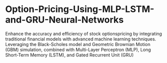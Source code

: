 # Option-Pricing-Using-MLP-LSTM-and-GRU-Neural-Networks
Enhance the accuracy and efficiency of stock optionspricing by integrating traditional financial models with advanced machine learning techniques. Leveraging the Black-Scholes model and Geometric Brownian Motion (GBM) simulation, combined with Multi-Layer Perceptron (MLP), Long Short-Term Memory (LSTM), and Gated Recurrent Unit (GRU) 
